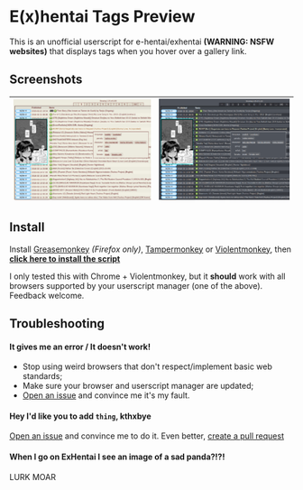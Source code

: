 # E(x)hentai Tags Preview
This is an unofficial userscript for e-hentai/exhentai **(WARNING: NSFW websites)** that displays tags when you hover over a gallery link.
## Screenshots
![EH](eh-preview.png) | ![EXH](exh-preview.png)
--- | ---
## Install
Install [Greasemonkey](https://addons.mozilla.org/en-US/firefox/addon/greasemonkey/) *(Firefox only)*, [Tampermonkey](https://tampermonkey.net/) or [Violentmonkey](https://violentmonkey.github.io/get-it/), then **[click here to install the script](script.user.js)**

I only tested this with Chrome + Violentmonkey, but it **should** work with all browsers supported by your userscript manager (one of the above). Feedback welcome.
## Troubleshooting
#### It gives me an error / It doesn't work!
- Stop using weird browsers that don't respect/implement basic web standards;
- Make sure your browser and userscript manager are updated;
- [Open an issue](https://github.com/fp555/exh-tags-preview/issues/new) and convince me it's my fault.
#### Hey I'd like you to add `thing`, kthxbye
[Open an issue](https://github.com/fp555/exh-tags-preview/issues/new) and convince me to do it. Even better, [create a pull request](https://help.github.com/articles/creating-a-pull-request/)
#### When I go on ExHentai I see an image of a sad panda?!?!
LURK MOAR
